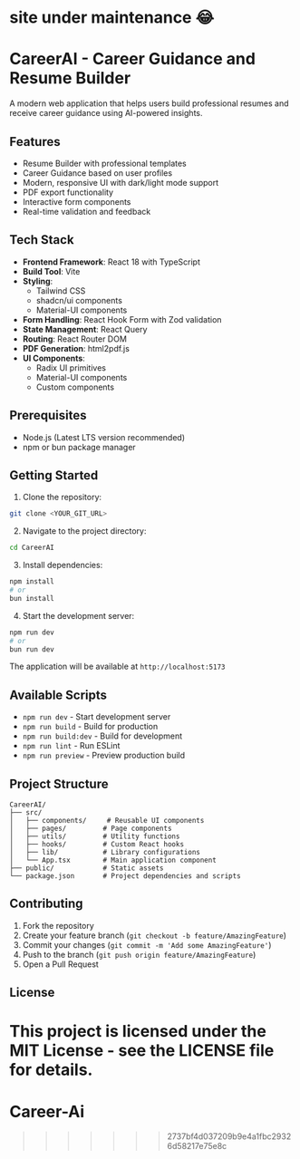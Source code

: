 # site under maintenance 😂
# CareerAI - Career Guidance and Resume Builder

A modern web application that helps users build professional resumes and receive career guidance using AI-powered insights.

## Features

- Resume Builder with professional templates
- Career Guidance based on user profiles
- Modern, responsive UI with dark/light mode support
- PDF export functionality
- Interactive form components
- Real-time validation and feedback

## Tech Stack

- **Frontend Framework**: React 18 with TypeScript
- **Build Tool**: Vite
- **Styling**:
  - Tailwind CSS
  - shadcn/ui components
  - Material-UI components
- **Form Handling**: React Hook Form with Zod validation
- **State Management**: React Query
- **Routing**: React Router DOM
- **PDF Generation**: html2pdf.js
- **UI Components**:
  - Radix UI primitives
  - Material-UI components
  - Custom components

## Prerequisites

- Node.js (Latest LTS version recommended)
- npm or bun package manager

## Getting Started

1. Clone the repository:

```sh
git clone <YOUR_GIT_URL>
```

2. Navigate to the project directory:

```sh
cd CareerAI
```

3. Install dependencies:

```sh
npm install
# or
bun install
```

4. Start the development server:

```sh
npm run dev
# or
bun run dev
```

The application will be available at `http://localhost:5173`

## Available Scripts

- `npm run dev` - Start development server
- `npm run build` - Build for production
- `npm run build:dev` - Build for development
- `npm run lint` - Run ESLint
- `npm run preview` - Preview production build

## Project Structure

```
CareerAI/
├── src/
│   ├── components/     # Reusable UI components
│   ├── pages/         # Page components
│   ├── utils/         # Utility functions
│   ├── hooks/         # Custom React hooks
│   ├── lib/           # Library configurations
│   └── App.tsx        # Main application component
├── public/            # Static assets
└── package.json       # Project dependencies and scripts
```

## Contributing

1. Fork the repository
2. Create your feature branch (`git checkout -b feature/AmazingFeature`)
3. Commit your changes (`git commit -m 'Add some AmazingFeature'`)
4. Push to the branch (`git push origin feature/AmazingFeature`)
5. Open a Pull Request

## License

This project is licensed under the MIT License - see the LICENSE file for details.
=======
# Career-Ai
>>>>>>> 2737bf4d037209b9e4a1fbc29326d58217e75e8c
